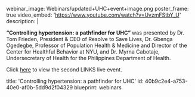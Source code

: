 webinar_image: Webinars/updated+UHC+event+image.png
poster_frame: true
video_embed: 'https://www.youtube.com/watch?v=UvzmFStbY_U'
description: |
  <p><strong>“Controlling hypertension: a pathfinder for UHC” </strong>was presented by Dr. Tom Frieden, President & CEO of Resolve to Save Lives,  Dr. Gbenga Ogedegbe, Professor of Population Health & Medicine and Director of the Center for Healthful Behavior at NYU, and Dr. Myrna Cabotaje, Undersecretary of Health for the Philippines Department of Health.
  </p>
  <p>Click <a href="https://youtu.be/UvzmFStbY_U" target="_blank">here</a> to view the second LINKS live event.
  </p>
title: 'Controlling hypertension: a pathfinder for UHC'
id: 40b9c2e4-a753-40e0-af0b-5dd9d2f04329
blueprint: webinars
